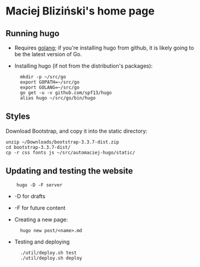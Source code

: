 Maciej Bliziński's home page
============================

Running hugo
------------

* Requires [golang](http://golang.org/); if you're installing hugo from github,
  it is likely going to be the latest version of Go.
* Installing hugo (if not from the distribution's packages):

        mkdir -p ~/src/go
        export GOPATH=~/src/go
        export GOLANG=~/src/go
        go get -u -v github.com/spf13/hugo
        alias hugo ~/src/go/bin/hugo

Styles
------

Download Bootstrap, and copy it into the static directory:

    unzip ~/Downloads/bootstrap-3.3.7-dist.zip 
    cd bootstrap-3.3.7-dist/
    cp -r css fonts js ~/src/automaciej-hugo/static/

Updating and testing the website
-------------------

        hugo -D -F server

  * -D for drafts
  * -F for future content

* Creating a new page:

        hugo new post/<name>.md

* Testing and deploying

        ./util/deploy.sh test
        ./util/deploy.sh deploy
